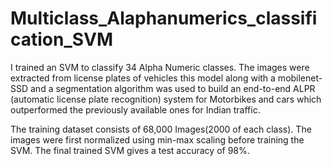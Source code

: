 # Multiclass_Alaphanumerics_classification_SVM

I trained an SVM to classify 34 Alpha Numeric classes. The images were extracted from license plates of vehicles this model along with a mobilenet-SSD and a segmentation algorithm was used to build an end-to-end ALPR (automatic license plate recognition) system for Motorbikes and cars which outperformed the previously available ones for Indian traffic.

The training dataset consists of 68,000 Images(2000 of each class). The images were first normalized using min-max scaling before training the SVM. The final trained SVM gives a test accuracy of 98%.
